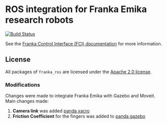 # ROS integration for Franka Emika research robots

[![Build Status][travis-status]][travis]

See the [Franka Control Interface (FCI) documentation][fci-docs] for more information.

## License

All packages of `franka_ros` are licensed under the [Apache 2.0 license][apache-2.0].

[apache-2.0]: https://www.apache.org/licenses/LICENSE-2.0.html
[fci-docs]: https://frankaemika.github.io/docs
[travis-status]: https://travis-ci.org/frankaemika/franka_ros.svg?branch=kinetic-devel
[travis]: https://travis-ci.org/frankaemika/franka_ros

### Modifications

Changes were made to integrate Franka Emika with Gazebo and Moveit. Main changes made:

1. **Camera link** was added [panda xacro](franka_description/robots/panda_arm_hand.urdf.xacro)
2. **Friction Coefficient** for the fingers was added to [panda gazebo](franka_description/robots/panda.gazebo.xacro)
